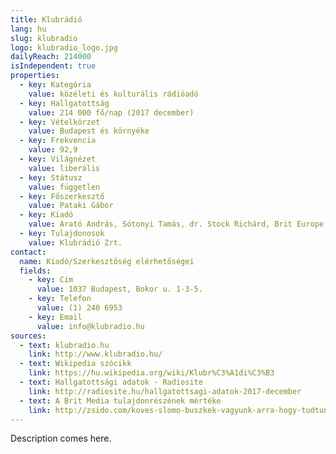 ```yaml
---
title: Klubrádió
lang: hu
slug: klubradio
logo: klubradio_logo.jpg
dailyReach: 214000
isIndependent: true
properties:
  - key: Kategória
    value: közéleti és kulturális rádióadó
  - key: Hallgatottság
    value: 214 000 fő/nap (2017 december)
  - key: Vételkörzet
    value: Budapest és környéke
  - key: Frekvencia
    value: 92,9
  - key: Világnézet
    value: liberális
  - key: Státusz
    value: független
  - key: Főszerkesztő
    value: Pataki Gábor
  - key: Kiadó
    value: Arató András, Sótonyi Tamás, dr. Stock Richárd, Brit Europe BE, dr. Hegedüs Magor Miklós, Bar Yosef Itamar
  - key: Tulajdonosok
    value: Klubrádió Zrt.
contact:
  name: Kiadó/Szerkesztőség elérhetőségei
  fields:
    - key: Cím
      value: 1037 Budapest, Bokor u. 1-3-5.
    - key: Telefon
      value: (1) 240 6953
    - key: Email
      value: info@klubradio.hu
sources:
  - text: klubradio.hu
    link: http://www.klubradio.hu/
  - text: Wikipedia szócikk
    link: https://hu.wikipedia.org/wiki/Klubr%C3%A1di%C3%B3
  - text: Hallgatottsági adatok - Radiosite
    link: http://radiosite.hu/hallgatottsagi-adatok-2017-december
  - text: A Brit Media tulajdonrészének mértéke
    link: http://zsido.com/koves-slomo-buszkek-vagyunk-arra-hogy-tudtunk-segiteni-klubradionak/
---
```


Description comes here.